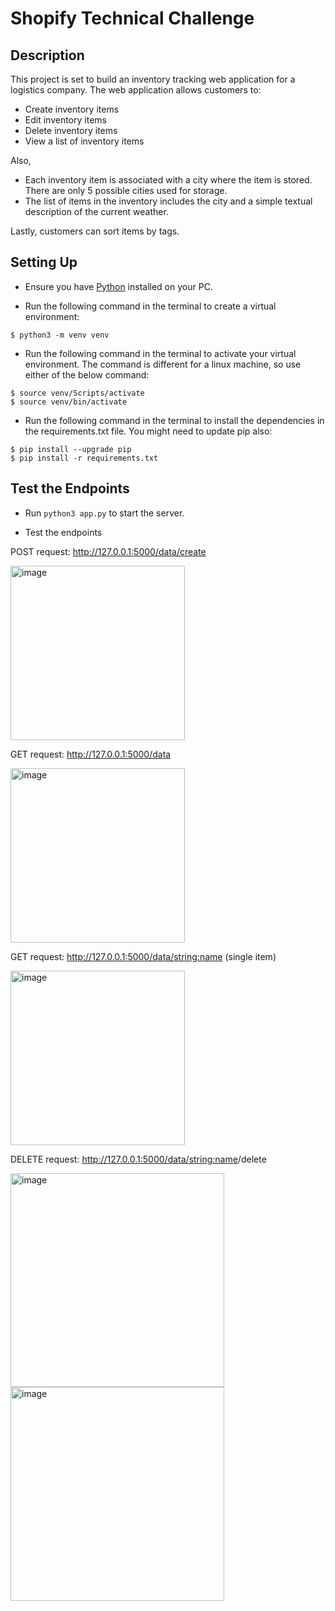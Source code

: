 # Shopify Technical Challenge

## Description
This project is set to build an inventory tracking web application for a logistics company. The web application allows customers to:
- Create inventory items
- Edit inventory items
- Delete inventory items
- View a list of inventory items

Also,
- Each inventory item is associated with a city where the item is stored. There are only 5 possible cities used for storage.
- The list of items in the inventory includes the city and a simple textual description of the current weather.

Lastly, customers can sort items by tags.

## Setting Up
-   Ensure you have [Python](www.python.org) installed on your PC.
  
-   Run the following command in the terminal to create a virtual environment: 
```
$ python3 -m venv venv
```

-   Run the following command in the terminal to activate your virtual environment. The command is different for a linux machine, so use either of the below command:
 ``` 
 $ source venv/Scripts/activate
 $ source venv/bin/activate
```

-   Run the following command in the terminal to install the dependencies in the requirements.txt file. You might need to update pip also:
``` 
$ pip install --upgrade pip
$ pip install -r requirements.txt
```

## Test the Endpoints

-   Run ``` python3 app.py ``` to start the server.

-   Test the endpoints

POST request: http://127.0.0.1:5000/data/create

<img width="279" alt="image" src="https://user-images.githubusercontent.com/49791498/168648042-8cd3a85b-8d75-4ded-b463-2e9963b2209a.png">

GET request: http://127.0.0.1:5000/data

<img width="279" alt="image" src="https://user-images.githubusercontent.com/49791498/168650401-623f0e80-46c1-4efa-9210-b206db85fe97.png">

GET request: http://127.0.0.1:5000/data/<string:name> (single item)

<img width="279" alt="image" src="https://user-images.githubusercontent.com/49791498/168654547-ab2d3396-0d12-474c-b08a-d543bd87ffae.png">

DELETE request: http://127.0.0.1:5000/data/<string:name>/delete

<img width="342" alt="image" src="https://user-images.githubusercontent.com/49791498/168654755-4dd498d4-04e3-4239-99d2-ebe608a66e2b.png">


<img width="342" alt="image" src="https://user-images.githubusercontent.com/49791498/168654793-7f5a1b81-9f66-493b-a8e1-41ba0b06e717.png">
